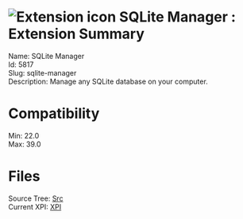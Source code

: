 # ![Extension icon](https://addons.thunderbird.net/user-media/addon_icons/5/5817-64.png?modified=1510897787) SQLite Manager : Extension Summary

Name: SQLite Manager  
Id: 5817  
Slug: sqlite-manager  
Description: Manage any SQLite database on your computer.
  

# Compatibility
Min: 22.0  
Max: 39.0  

# Files

Source Tree: [Src](C:/Dev/Thunderbird/ThunderKdB/xall/xOther/5817-sqlite-manager/src)  
Current XPI: [XPI](C:/Dev/Thunderbird/ThunderKdB/xall/xOther/5817-sqlite-manager/xpi)  



